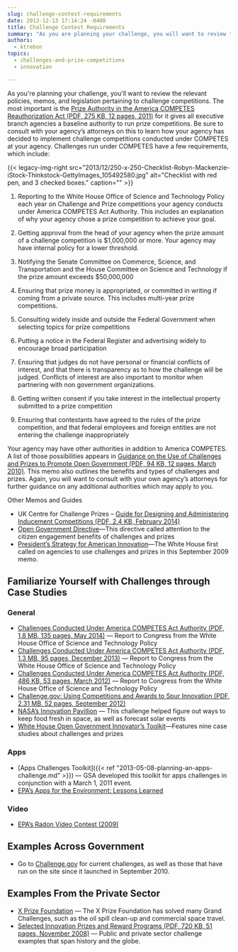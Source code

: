```yaml
---
slug: challenge-contest-requirements
date: 2013-12-13 17:14:24 -0400
title: Challenge Contest Requirements
summary: "As you are planning your challenge, you will want to review the relevant policies, memos, and legislation pertaining to challenge competitions."
authors:
  - ktrebon
topics:
  - challenges-and-prize-competitions
  - innovation

---
```


As you're planning your challenge, you'll want to review the relevant policies, memos, and legislation pertaining to challenge competitions. The most important is the [Prize Authority in the America COMPETES Reauthorization Act (PDF, 275 KB, 12 pages, 2011)](https://www.whitehouse.gov/wp-content/uploads/legacy_drupal_files/omb/assets/egov_docs/prize_authority_in_the_america_competes_reauthorization_act.pdf) for it gives all executive branch agencies a baseline authority to run prize competitions. Be sure to consult with your agency’s attorneys on this to learn how your agency has decided to implement challenge competitions conducted under COMPETES at your agency. Challenges run under COMPETES have a few requirements, which include:

{{< legacy-img-right src="2013/12/250-x-250-Checklist-Robyn-Mackenzie-iStock-Thinkstock-GettyImages_105492580.jpg" alt="Checklist with red pen, and 3 checked boxes." caption="" >}}

1. Reporting to the White House Office of Science and Technology Policy each year on Challenge and Prize competitions your agency conducts under America COMPETES Act Authority. This includes an explanation of why your agency chose a prize competition to achieve your goal.

2. Getting approval from the head of your agency when the prize amount of a challenge competition is $1,000,000 or more. Your agency may have internal policy for a lower threshold.

3. Notifying the Senate Committee on Commerce, Science, and Transportation and the House Committee on Science and Technology if the prize amount exceeds $50,000,000

4. Ensuring that prize money is appropriated, or committed in writing if coming from a private source. This includes multi-year prize competitions.

5. Consulting widely inside and outside the Federal Government when selecting topics for prize competitions

6. Putting a notice in the Federal Register and advertising widely to encourage broad participation

7. Ensuring that judges do not have personal or financial conflicts of interest, and that there is transparency as to how the challenge will be judged. Conflicts of interest are also important to monitor when partnering with non government organizations.

8. Getting written consent if you take interest in the intellectual property submitted to a prize competition

9. Ensuring that contestants have agreed to the rules of the prize competition, and that federal employees and foreign entities are not entering the challenge inappropriately

Your agency may have other authorities in addition to America COMPETES. A list of those possibilities appears in [Guidance on the Use of Challenges and Prizes to Promote Open Government (PDF, 94 KB, 12 pages, March 2010)](https://www.whitehouse.gov/sites/whitehouse.gov/files/omb/memoranda/2010/m10-11.pdf). This memo also outlines the benefits and types of challenges and prizes. Again, you will want to consult with your own agency’s attorneys for further guidance on any additional authorities which may apply to you.

Other Memos and Guides

  * UK Centre for Challenge Prizes &#8211; [Guide for Designing and Administering Inducement Competitions (PDF, 2.4 KB, February 2014)](http://www.nesta.org.uk/publications/challenge-prizes-practice-guide "UK Centre for Challenge Prizes Design and Administration Guide")
  * [Open Government Directive](http://www.whitehouse.gov/open/documents/open-government-directive)—This directive called attention to the citizen engagement benefits of challenges and prizes
  * [President’s Strategy for American Innovation](http://www.whitehouse.gov/innovation/strategy)—The White House first called on agencies to use challenges and prizes in this September 2009 memo.

## Familiarize Yourself with Challenges through Case Studies

### General

  * [Challenges Conducted Under America COMPETES Act Authority (PDF, 1.8 MB, 135 pages, May 2014)](http://www.whitehouse.gov/sites/default/files/microsites/ostp/competes_prizesreport_fy13_final.pdf "COMPETES Report Calendar Year 2013") &mdash; Report to Congress from the White House Office of Science and Technology Policy
  * [Challenges Conducted Under America COMPETES Act Authority (PDF, 1.3 MB, 95 pages, December 2013)](http://www.whitehouse.gov/sites/default/files/microsites/ostp/competes_prizesreport_dec-2013.pdf) &mdash; Report to Congress from the White House Office of Science and Technology Policy
  * [Challenges Conducted Under America COMPETES Act Authority (PDF, 486 KB, 53 pages, March 2012)](http://www.whitehouse.gov/sites/default/files/microsites/ostp/competes_report_on_prizes_final.pdf) &mdash; Report to Congress from the White House Office of Science and Technology Policy
  * [Challenge.gov: Using Competitions and Awards to Spur Innovation (PDF, 2.31 MB, 52 pages, September 2012)](http://www.businessofgovernment.org/report/challengegov-using-competitions-and-awards-spur-innovation)
  * [NASA&#8217;s Innovation Pavillion](https://www.innocentive.com/ar/challenge/browse?pavilionName=NASA&pavilionId=1918&source=pavilion) &mdash; This challenge helped figure out ways to keep food fresh in space, as well as forecast solar events
  * [White House Open Government Innovator&#8217;s Toolkit](http://www.whitehouse.gov/open/toolkit)—Features nine case studies about challenges and prizes

### Apps

  * [Apps Challenges Toolkit]({{< ref "2013-05-08-planning-an-apps-challenge.md" >}}) &mdash; GSA developed this toolkit for apps challenges in conjunction with a March 1, 2011 event.
  * [EPA&#8217;s Apps for the Environment: Lessons Learned](http://www.epa.gov/greenapps/lessons.html)

### Video

  * [EPA&#8217;s Radon Video Contest (2009)](http://www.slideshare.net/forumone/putting-your-audience-to-work-epas-radon-video-contest-presentation)

## Examples Across Government

  * Go to [Challenge.gov](https://www.challenge.gov) for current challenges, as well as those that have run on the site since it launched in September 2010.

## Examples From the Private Sector

  * [X Prize Foundation](http://www.xprize.org/) &mdash; The X Prize Foundation has solved many Grand Challenges, such as the oil spill clean-up and commercial space travel.
  * [Selected Innovation Prizes and Reward Programs (PDF, 720 KB, 51 pages, November 2008)](http://keionline.org/misc-docs/research_notes/kei_rn_2008_1.pdf) &mdash; Public and private sector challenge examples that span history and the globe.
